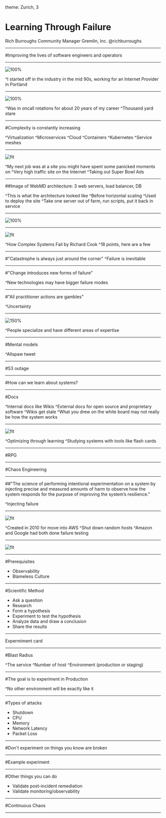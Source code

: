 theme: Zurich, 3


# Learning Through Failure

Rich Burroughs
Community Manager
Gremlin, Inc.
@richburroughs

---

#Improving the lives of software engineers and operators

---

![100%](images/dream_of_the_90s.png)

^I started off in the industry in the mid 90s, working for an Internet Provider in Portland

---

![100%](images/dog_day.jpg)

^Was in oncall rotations for about 20 years of my career
^Thousand yard stare

---

#Complexity is constantly increasing

^Virtualization
^Microservices
^Cloud
^Containers
^Kubernetes
^Service meshes

---

![fit](images/webmd.png)


^My next job was at a site you might have spent some panicked moments on
^Very high traffic site on the Internet
^Taking out Super Bowl Ads

---

##Image of WebMD architecture: 3 web servers, load balancer, DB

^This is what the architecture looked like
^Before horizontal scaling
^Used to deploy the site
^Take one server out of farm, run scripts, put it back in service

---

![100%](images/netflix-microservices-diagram-bruce-wong.jpg)

---

![fit](images/how_complex_systems_fail.png)

^How Complex Systems Fail by Richard Cook
^18 points, here are a few

---

#"Catastrophe is always just around the corner"
^Failure is inevitable

---

#"Change introduces new forms of failure"

^New technologies may have bigger failure modes

---

#"All practitioner actions are gambles"

^Uncertainty

---

![150%](images/soylent_green.jpg)

^People specialize and have different areas of expertise

---

#Mental models

^Allspaw tweet

---

#S3 outage

---

#How can we learn about systems?

---

#Docs

^Internal docs like Wikis
^External docs for open source and proprietary software
^Wikis get stale
^What you drew on the white board may not really be how the system works

---

![fit](images/logan_mcdonald.png)

^Optimizing through learning
^Studying systems with tools like flash cards

---

#RPG

---

#Chaos Engineering

---

##"The science of performing intentional experimentation on a system by injecting precise and measured amounts of harm to observe how the system responds for the purpose of improving the system’s resilience."

^Injecting failure

---

![fit](images/chaos_monkey.png)

^Created in 2010 for move into AWS
^Shut down random hosts
^Amazon and Google had both done failure testing

---

![fit](images/ce_history_principles_practice.png)

---

#Prerequisites
- Observability
- Blameless Culture

---

#Scientific Method
- Ask a question
- Research
- Form a hypothesis
- Experiment to test the hypothesis
- Analyze data and draw a conclusion
- Share the results

---

Expermiment card

---

#Blast Radius

^The service
^Number of host
^Environment (production or staging)

---

#The goal is to experiment in Production

^No other environment will be exactly like it

---

#Types of attacks
- Shutdown
- CPU
- Memory
- Network Latency
- Packet Loss

---

#Don't experiment on things you know are broken

---

#Example experiment

---

#Other things you can do
- Validate post-incident remediation
- Validate monitoring/observability

---

#Continuous Chaos

---

